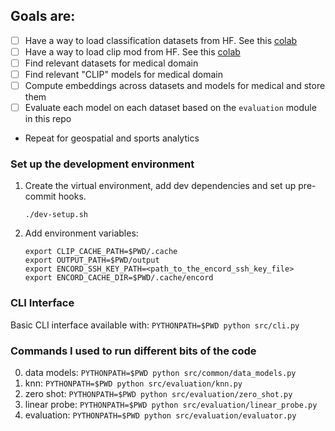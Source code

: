 ## Goals are:

- [ ] Have a way to load classification datasets from HF. See this [colab](https://colab.research.google.com/drive/1O7PBYHKrk8SELHq40AoH8hehig-WNezS?usp=sharing)
- [ ] Have a way to load clip mod from HF. See this [colab](https://colab.research.google.com/drive/1O7PBYHKrk8SELHq40AoH8hehig-WNezS?usp=sharing)
- [ ] Find relevant datasets for medical domain
- [ ] Find relevant "CLIP" models for medical domain
- [ ] Compute embeddings across datasets and models for medical and store them
- [ ] Evaluate each model on each dataset based on the `evaluation` module in this repo

- Repeat for geospatial and sports analytics

### Set up the development environment

1. Create the virtual environment, add dev dependencies and set up pre-commit hooks.
   ```
   ./dev-setup.sh
   ```
2. Add environment variables:
   ```
   export CLIP_CACHE_PATH=$PWD/.cache
   export OUTPUT_PATH=$PWD/output
   export ENCORD_SSH_KEY_PATH=<path_to_the_encord_ssh_key_file>
   export ENCORD_CACHE_DIR=$PWD/.cache/encord
   ```

### CLI Interface

Basic CLI interface available with:
`PYTHONPATH=$PWD python src/cli.py`


### Commands I used to run different bits of the code

0. data models: `PYTHONPATH=$PWD python src/common/data_models.py`
1. knn: `PYTHONPATH=$PWD python src/evaluation/knn.py`
2. zero shot: `PYTHONPATH=$PWD python src/evaluation/zero_shot.py`
3. linear probe: `PYTHONPATH=$PWD python src/evaluation/linear_probe.py`
4. evaluation: `PYTHONPATH=$PWD python src/evaluation/evaluator.py`
